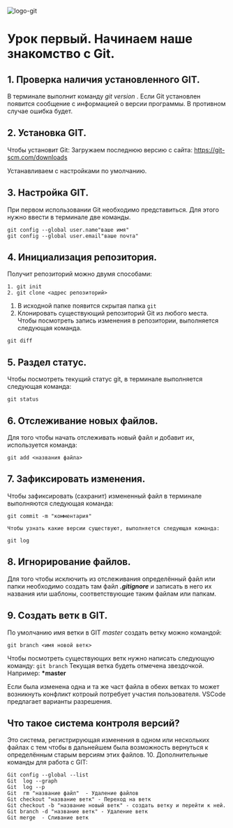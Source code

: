 ![logo-git](logo.png)

# Урок первый. Начинаем наше знакомство с Git.

## 1. Проверка наличия установленного GIT.

В терминале выполнит команду *git version* . Если Git установлен появится сообщение с информацией о версии программы. В противном случае ошибка будет. 

## 2. Установка GIT.
Чтобы установит Git: Загружаем последнюю версию с сайта: https://git-scm.com/downloads

Устанавливаем с настройками по умолчанию.

## 3. Настройка GIT. 
При первом использовании Git необходимо представиться. Для этого нужно ввести в терминале две команды.
```
git config --global user.name"ваше имя"
git config --global user.email"ваше почта"
```
## 4. Инициализация репозитория.
Получит репозиторий  можно двумя способами:
```
1. git init
2. git clone <адрес репозиторий>
```
1. В исходной папке появится скрытая папка `git`
2. Клонировать существующий репозиторий Git из любого места.  
Чтобы посмотреть запись изменения в репозитории, выполняется следующая команда.
```
git diff
```

## 5. Раздел статус.
Чтобы посмотреть текущий статус git, в терминале выполняется следующая команда: 
```
git status 
```
## 6. Отслеживание новых файлов.
Для того чтобы начать отслеживать новый файл и добавит их, используется команда: 
```
git add <названия файла>
```

## 7. Зафиксировать изменения. 
Чтобы зафиксировать (сахранит) измененный файл в терминале выполняются следующая команда:
```
git commit -m "комментария"
``` 
`Чтобы узнать какие версии существуют, выполняется следующая команда:`
```
git log 
```
## 8. Игнорирование файлов.
Для того чтобы исключить из отслеживания определённый файл или папки необходимо создать там файл ***.gitignore*** и записать в него их названия или шаблоны, соответствующие таким файлам или папкам.

## 9. Создать ветк в GIT.
По умолчанию имя ветки в GIT *master* создать ветку можно командой:
```
git branch <имя новой ветк>
```

 Чтобы посмотреть существующих ветк нужно написать следующую команду: `git branch`
 Текущая ветка будеть отмечена звездочкой. 
 Например: **\*master**

Если была изменена одна и та же част файла в обеих ветках то может возникнуть конфликт котроый потребует участия пользователя. VSCode предлагает варианты разрешения.


## Что такое система контроля версий?

Это система, регистрирующая изменения в одном или нескольких файлах с тем чтобы в дальнейшем была возможность вернуться к определённым старым версиям этих файлов.
10. Дополнительные команды для работа с GIT:
```
Git config --global --list 
Git  log --graph
Git  log --p
Git  rm "название файл"  - Удаление файлов
Git checkout "название ветк" - Переход на ветк
Git checkout -b "название новый ветк" - создать ветку и перейти к ней.  
Git branch -d "название ветк" - Удаление ветк 
Git merge  - Сливание ветк
```
